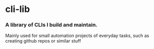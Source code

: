 # cli-lib

### A library of CLIs I build and maintain. 

Mainly used for small automation projects of everyday tasks, such as creating github repos or similar stuff
